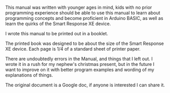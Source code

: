 This manual was written with younger ages in mind,
kids with no prior programming experience should be able to use this manual
to learn about programming concepts and become proficient in Arduino BASIC,
as well as learn the quirks of the Smart Response XE device.

I wrote this manual to be printed out in a booklet.

The printed book was designed to be about the size of the Smart Response XE device.
Each page is 1/4 of a standard sheet of printer paper.

There are undoubtedly errors in the Manual, and things that I left out.
I wrote it in a rush for my nephew's christmas present, but in the future I want to improve on it
with better program examples and wording of my explanations of things.

The original document is a Google doc, if anyone is interested I can share it.
